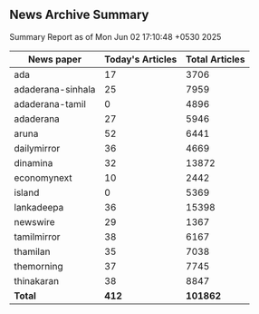 <!-- @format -->
## News Archive Summary

Summary Report as of Mon Jun 02 17:10:48 +0530 2025

| News paper         | Today's Articles | Total Articles |
|--------------------|------------------|----------------|
| ada               | 17          | 3706        |
| adaderana-sinhala               | 25          | 7959        |
| adaderana-tamil               | 0          | 4896        |
| adaderana               | 27          | 5946        |
| aruna               | 52          | 6441        |
| dailymirror               | 36          | 4669        |
| dinamina               | 32          | 13872        |
| economynext               | 10          | 2442        |
| island               | 0          | 5369        |
| lankadeepa               | 36          | 15398        |
| newswire               | 29          | 1367        |
| tamilmirror               | 38          | 6167        |
| thamilan               | 35          | 7038        |
| themorning               | 37          | 7745        |
| thinakaran               | 38          | 8847        |
| **Total**          | **412**      | **101862** |

